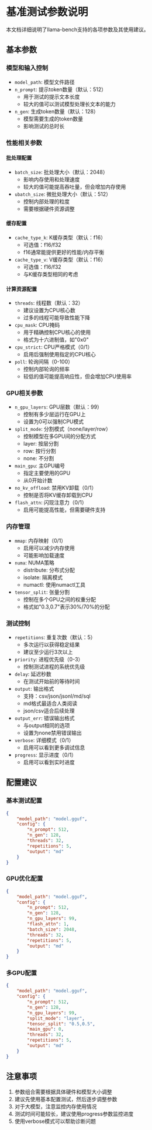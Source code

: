 # 基准测试参数说明

本文档详细说明了llama-bench支持的各项参数及其使用建议。

## 基本参数

### 模型和输入控制
- `model_path`: 模型文件路径
- `n_prompt`: 提示token数量（默认：512）
  - 用于测试的提示文本长度
  - 较大的值可以测试模型处理长文本的能力
- `n_gen`: 生成token数量（默认：128）
  - 模型需要生成的token数量
  - 影响测试的总时长

### 性能相关参数

#### 批处理配置
- `batch_size`: 批处理大小（默认：2048）
  - 影响内存使用和处理速度
  - 较大的值可能提高吞吐量，但会增加内存使用
- `ubatch_size`: 微批处理大小（默认：512）
  - 控制内部处理的粒度
  - 需要根据硬件资源调整

#### 缓存配置
- `cache_type_k`: K缓存类型（默认：f16）
  - 可选值：f16/f32
  - f16通常能提供更好的性能/内存平衡
- `cache_type_v`: V缓存类型（默认：f16）
  - 可选值：f16/f32
  - 与K缓存类型相同的考虑

#### 计算资源配置
- `threads`: 线程数（默认：32）
  - 建议设置为CPU核心数
  - 过多的线程可能导致性能下降
- `cpu_mask`: CPU掩码
  - 用于精确控制CPU核心的使用
  - 格式为十六进制值，如"0x0"
- `cpu_strict`: CPU严格模式（0/1）
  - 启用后强制使用指定的CPU核心
- `poll`: 轮询间隔（0-100）
  - 控制内部轮询的频率
  - 较低的值可能提高响应性，但会增加CPU使用率

### GPU相关参数

- `n_gpu_layers`: GPU层数（默认：99）
  - 控制有多少层运行在GPU上
  - 设置为0可以强制CPU模式
- `split_mode`: 分割模式（none/layer/row）
  - 控制模型在多GPU间的分配方式
  - layer: 按层分割
  - row: 按行分割
  - none: 不分割
- `main_gpu`: 主GPU编号
  - 指定主要使用的GPU
  - 从0开始计数
- `no_kv_offload`: 禁用KV卸载（0/1）
  - 控制是否将KV缓存卸载到CPU
- `flash_attn`: 闪现注意力（0/1）
  - 启用可能提高性能，但需要硬件支持

### 内存管理

- `mmap`: 内存映射（0/1）
  - 启用可以减少内存使用
  - 可能影响加载速度
- `numa`: NUMA策略
  - distribute: 分布式分配
  - isolate: 隔离模式
  - numactl: 使用numactl工具
- `tensor_split`: 张量分割
  - 控制在多个GPU之间的权重分配
  - 格式如"0.3,0.7"表示30%/70%的分配

### 测试控制

- `repetitions`: 重复次数（默认：5）
  - 多次运行以获得稳定结果
  - 建议至少运行3次以上
- `priority`: 进程优先级（0-3）
  - 控制测试进程的系统优先级
- `delay`: 延迟秒数
  - 在测试开始前的等待时间
- `output`: 输出格式
  - 支持：csv/json/jsonl/md/sql
  - md格式最适合人类阅读
  - json/csv适合后续处理
- `output_err`: 错误输出格式
  - 与output相同的选项
  - 设置为none禁用错误输出
- `verbose`: 详细模式（0/1）
  - 启用可以看到更多调试信息
- `progress`: 显示进度（0/1）
  - 启用可以看到实时进度

## 配置建议

### 基本测试配置
```json
{
    "model_path": "model.gguf",
    "config": {
        "n_prompt": 512,
        "n_gen": 128,
        "threads": 32,
        "repetitions": 5,
        "output": "md"
    }
}
```

### GPU优化配置
```json
{
    "model_path": "model.gguf",
    "config": {
        "n_prompt": 512,
        "n_gen": 128,
        "n_gpu_layers": 99,
        "flash_attn": 1,
        "batch_size": 2048,
        "threads": 32,
        "repetitions": 5,
        "output": "md"
    }
}
```

### 多GPU配置
```json
{
    "model_path": "model.gguf",
    "config": {
        "n_prompt": 512,
        "n_gen": 128,
        "n_gpu_layers": 99,
        "split_mode": "layer",
        "tensor_split": "0.5,0.5",
        "main_gpu": 0,
        "threads": 32,
        "repetitions": 5,
        "output": "md"
    }
}
```

## 注意事项

1. 参数组合需要根据具体硬件和模型大小调整
2. 建议先使用基本配置测试，然后逐步调整参数
3. 对于大模型，注意监控内存使用情况
4. 测试时间可能较长，建议使用progress参数监控进度
5. 使用verbose模式可以帮助诊断问题